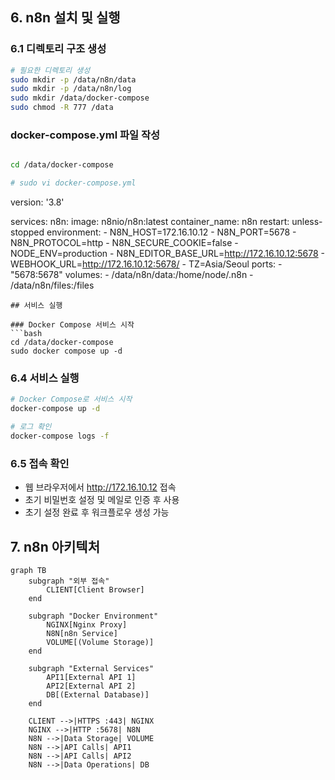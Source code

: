## 6. n8n 설치 및 실행
### 6.1 디렉토리 구조 생성
```bash
# 필요한 디렉토리 생성
sudo mkdir -p /data/n8n/data
sudo mkdir -p /data/n8n/log
sudo mkdir /data/docker-compose
sudo chmod -R 777 /data
```


### docker-compose.yml 파일 작성
```bash

cd /data/docker-compose

# sudo vi docker-compose.yml
```
version: '3.8'

services:
  n8n:
    image: n8nio/n8n:latest
    container_name: n8n
    restart: unless-stopped
    environment:
      - N8N_HOST=172.16.10.12
      - N8N_PORT=5678
      - N8N_PROTOCOL=http
      - N8N_SECURE_COOKIE=false
      - NODE_ENV=production
      - N8N_EDITOR_BASE_URL=http://172.16.10.12:5678
      - WEBHOOK_URL=http://172.16.10.12:5678/
      - TZ=Asia/Seoul
    ports:
      - "5678:5678"
    volumes:
      - /data/n8n/data:/home/node/.n8n
      - /data/n8n/files:/files


```
## 서비스 실행

### Docker Compose 서비스 시작
```bash
cd /data/docker-compose
sudo docker compose up -d
```



### 6.4 서비스 실행
```bash
# Docker Compose로 서비스 시작
docker-compose up -d

# 로그 확인
docker-compose logs -f
```

### 6.5 접속 확인
- 웹 브라우저에서 http://172.16.10.12 접속
- 초기 비밀번호 설정 및 메일로 인증 후 사용 
- 초기 설정 완료 후 워크플로우 생성 가능

## 7. n8n 아키텍처
```mermaid
graph TB
    subgraph "외부 접속"
        CLIENT[Client Browser]
    end

    subgraph "Docker Environment"
        NGINX[Nginx Proxy]
        N8N[n8n Service]
        VOLUME[(Volume Storage)]
    end

    subgraph "External Services"
        API1[External API 1]
        API2[External API 2]
        DB[(External Database)]
    end

    CLIENT -->|HTTPS :443| NGINX
    NGINX -->|HTTP :5678| N8N
    N8N -->|Data Storage| VOLUME
    N8N -->|API Calls| API1
    N8N -->|API Calls| API2
    N8N -->|Data Operations| DB


```
